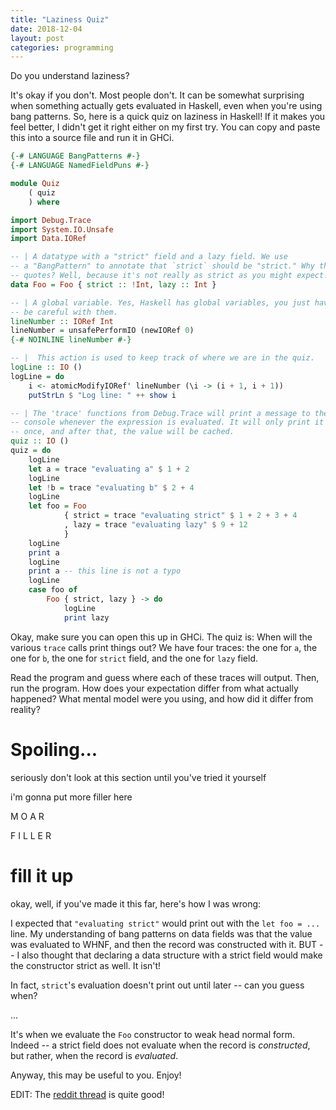 ```yaml
---
title: "Laziness Quiz"
date: 2018-12-04
layout: post
categories: programming
---
```


Do you understand laziness?

It's okay if you don't. Most people don't. It can be somewhat surprising when something actually gets evaluated in Haskell, even when you're using bang patterns.
So, here is a quick quiz on laziness in Haskell!
If it makes you feel better, I didn't get it right either on my first try.
You can copy and paste this into a source file and run it in GHCi.

```haskell
{-# LANGUAGE BangPatterns #-}
{-# LANGUAGE NamedFieldPuns #-}

module Quiz
    ( quiz
    ) where

import Debug.Trace
import System.IO.Unsafe
import Data.IORef

-- | A datatype with a "strict" field and a lazy field. We use
-- a "BangPattern" to annotate that `strict` should be "strict." Why the
-- quotes? Well, because it's not really as strict as you might expect!
data Foo = Foo { strict :: !Int, lazy :: Int }

-- | A global variable. Yes, Haskell has global variables, you just have to
-- be careful with them.
lineNumber :: IORef Int
lineNumber = unsafePerformIO (newIORef 0)
{-# NOINLINE lineNumber #-}

-- |  This action is used to keep track of where we are in the quiz.
logLine :: IO ()
logLine = do
    i <- atomicModifyIORef' lineNumber (\i -> (i + 1, i + 1))
    putStrLn $ "Log line: " ++ show i

-- | The 'trace' functions from Debug.Trace will print a message to the
-- console whenever the expression is evaluated. It will only print it
-- once, and after that, the value will be cached.
quiz :: IO ()
quiz = do
    logLine
    let a = trace "evaluating a" $ 1 + 2
    logLine
    let !b = trace "evaluating b" $ 2 + 4
    logLine
    let foo = Foo
            { strict = trace "evaluating strict" $ 1 + 2 + 3 + 4
            , lazy = trace "evaluating lazy" $ 9 + 12
            }
    logLine
    print a
    logLine
    print a -- this line is not a typo
    logLine
    case foo of
        Foo { strict, lazy } -> do
            logLine
            print lazy

```

Okay, make sure you can open this up in GHCi.
The quiz is: When will the various `trace` calls print things out?
We have four traces: the one for `a`, the one for `b`, the one for `strict` field, and the one for `lazy` field.

Read the program and guess where each of these traces will output.
Then, run the program.
How does your expectation differ from what actually happened?
What mental model were you using, and how did it differ from reality?

# Spoiling...

seriously don't look at this section until you've tried it yourself

i'm gonna put more filler here

M O A R

F I L L E R

# fill it up

okay, well, if you've made it this far, here's how I was wrong:

I expected that `"evaluating strict"` would print out with the `let foo = ...` line.
My understanding of bang patterns on data fields was that the value was evaluated to WHNF, and then the record was constructed with it.
BUT -- I also thought that declaring a data structure with a strict field would make the constructor strict as well.
It isn't!

In fact, `strict`'s evaluation doesn't print out until later -- can you guess when?

...

It's when we evaluate the `Foo` constructor to weak head normal form.
Indeed -- a strict field does not evaluate when the record is *constructed*, but rather, when the record is *evaluated*.

Anyway, this may be useful to you. Enjoy!

EDIT: The [reddit thread](https://old.reddit.com/r/haskell/comments/a339r4/laziness_quiz_can_you_get_it_right_i_didnt/) is quite good!
